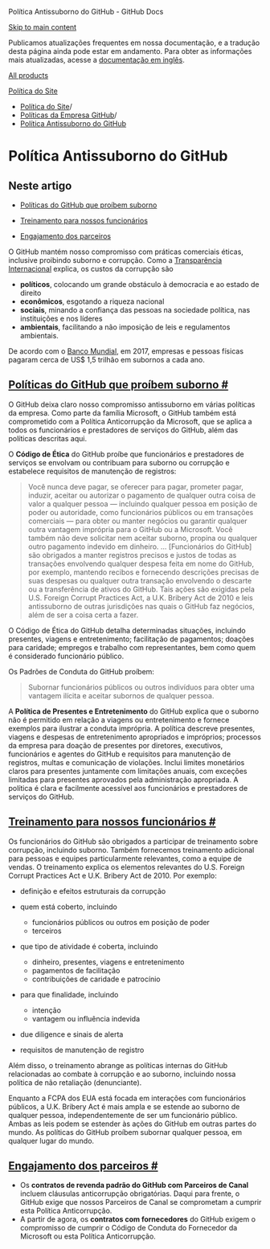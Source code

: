 Política Antissuborno do GitHub - GitHub Docs

[Skip to main content](#main-content)

Publicamos atualizações frequentes em nossa documentação, e a tradução desta página ainda pode estar em andamento. Para obter as informações mais atualizadas, acesse a [documentação em inglês](/en).

[All products](/pt)

[Política do Site](/pt/site-policy)

* [Política do Site](/pt/site-policy)/
* [Políticas da Empresa GitHub](/pt/site-policy/github-company-policies)/
* [Política Antissuborno do GitHub](/pt/site-policy/github-company-policies/github-anti-bribery-statement)

Política Antissuborno do GitHub
==========

Neste artigo
----------

* [Políticas do GitHub que proíbem suborno](#github-policies-prohibiting-bribery)

* [Treinamento para nossos funcionários](#training-for-our-employees)

* [Engajamento dos parceiros](#engaging-our-partners)

O GitHub mantém nosso compromisso com práticas comerciais éticas, inclusive proibindo suborno e corrupção. Como a [Transparência Internacional](https://www.transparency.org/what-is-corruption#costs-of-corruption) explica, os custos da corrupção são

* **políticos**, colocando um grande obstáculo à democracia e ao estado de direito
* **econômicos**, esgotando a riqueza nacional
* **sociais**, minando a confiança das pessoas na sociedade política, nas instituições e nos líderes
* **ambientais**, facilitando a não imposição de leis e regulamentos ambientais.

De acordo com o [Banco Mundial](https://www.worldbank.org/en/topic/governance/brief/anti-corruption), em 2017, empresas e pessoas físicas pagaram cerca de US$ 1,5 trilhão em subornos a cada ano.

[Políticas do GitHub que proíbem suborno #](#github-policies-prohibiting-bribery)
----------

O GitHub deixa claro nosso compromisso antissuborno em várias políticas da empresa. Como parte da família Microsoft, o GitHub também está comprometido com a Política Anticorrupção da Microsoft, que se aplica a todos os funcionários e prestadores de serviços do GitHub, além das políticas descritas aqui.

O **Código de Ética** do GitHub proíbe que funcionários e prestadores de serviços se envolvam ou contribuam para suborno ou corrupção e estabelece requisitos de manutenção de registros:

>
>
> Você nunca deve pagar, se oferecer para pagar, prometer pagar, induzir, aceitar ou autorizar o pagamento de qualquer outra coisa de valor a qualquer pessoa — incluindo qualquer pessoa em posição de poder ou autoridade, como funcionários públicos ou em transações comerciais — para obter ou manter negócios ou garantir qualquer outra vantagem imprópria para o GitHub ou a Microsoft. Você também não deve solicitar nem aceitar suborno, propina ou qualquer outro pagamento indevido em dinheiro. ... [Funcionários do GitHub] são obrigados a manter registros precisos e justos de todas as transações envolvendo qualquer despesa feita em nome do GitHub, por exemplo, mantendo recibos e fornecendo descrições precisas de suas despesas ou qualquer outra transação envolvendo o descarte ou a transferência de ativos do GitHub. Tais ações são exigidas pela U.S. Foreign Corrupt Practices Act, a U.K. Bribery Act de 2010 e leis antissuborno de outras jurisdições nas quais o GitHub faz negócios, além de ser a coisa certa a fazer.
>
>

O Código de Ética do GitHub detalha determinadas situações, incluindo presentes, viagens e entretenimento; facilitação de pagamentos; doações para caridade; empregos e trabalho com representantes, bem como quem é considerado funcionário público.

Os Padrões de Conduta do GitHub proíbem:

>
>
> Subornar funcionários públicos ou outros indivíduos para obter uma vantagem ilícita e aceitar subornos de qualquer pessoa.
>
>

A **Política de Presentes e Entretenimento** do GitHub explica que o suborno não é permitido em relação a viagens ou entretenimento e fornece exemplos para ilustrar a conduta imprópria. A política descreve presentes, viagens e despesas de entretenimento apropriados e impróprios; processos da empresa para doação de presentes por diretores, executivos, funcionários e agentes do GitHub e requisitos para manutenção de registros, multas e comunicação de violações. Inclui limites monetários claros para presentes juntamente com limitações anuais, com exceções limitadas para presentes aprovados pela administração apropriada. A política é clara e facilmente acessível aos funcionários e prestadores de serviços do GitHub.

[Treinamento para nossos funcionários #](#training-for-our-employees)
----------

Os funcionários do GitHub são obrigados a participar de treinamento sobre corrupção, incluindo suborno. Também fornecemos treinamento adicional para pessoas e equipes particularmente relevantes, como a equipe de vendas. O treinamento explica os elementos relevantes do U.S. Foreign Corrupt Practices Act e U.K. Bribery Act de 2010. Por exemplo:

* definição e efeitos estruturais da corrupção
* quem está coberto, incluindo
  * funcionários públicos ou outros em posição de poder
  * terceiros

* que tipo de atividade é coberta, incluindo
  * dinheiro, presentes, viagens e entretenimento
  * pagamentos de facilitação
  * contribuições de caridade e patrocínio

* para que finalidade, incluindo
  * intenção
  * vantagem ou influência indevida

* due diligence e sinais de alerta
* requisitos de manutenção de registro

Além disso, o treinamento abrange as políticas internas do GitHub relacionadas ao combate à corrupção e ao suborno, incluindo nossa política de não retaliação (denunciante).

Enquanto a FCPA dos EUA está focada em interações com funcionários públicos, a U.K. Bribery Act é mais ampla e se estende ao suborno de qualquer pessoa, independentemente de ser um funcionário público. Ambas as leis podem se estender às ações do GitHub em outras partes do mundo. As políticas do GitHub proíbem subornar qualquer pessoa, em qualquer lugar do mundo.

[Engajamento dos parceiros #](#engaging-our-partners)
----------

* Os **contratos de revenda padrão do GitHub com Parceiros de Canal** incluem cláusulas anticorrupção obrigatórias. Daqui para frente, o GitHub exige que nossos Parceiros de Canal se comprometam a cumprir esta Política Anticorrupção.
* A partir de agora, os **contratos com fornecedores** do GitHub exigem o compromisso de cumprir o Código de Conduta do Fornecedor da Microsoft ou esta Política Anticorrupção.
